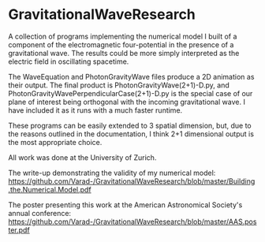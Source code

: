 # GravitationalWaveResearch

A collection of programs implementing the numerical model I built of a component of the electromagnetic four-potential in the presence of a gravitational wave. The results could be more simply interpreted as the electric field in oscillating spacetime.

The WaveEquation and PhotonGravityWave files produce a 2D animation as their output.
The final product is PhotonGravityWave(2+1)-D.py, and PhotonGravityWavePerpendicularCase(2+1)-D.py is the special case of our plane of interest being orthogonal with the incoming gravitational wave. I have included it as it runs with a much faster runtime.

These programs can be easily extended to 3 spatial dimension, but, due to the reasons outlined in the documentation, I think 2+1 dimensional output is the most appropriate choice.

All work was done at the University of Zurich.


The write-up demonstrating the validity of my numerical model:
https://github.com/Varad-/GravitationalWaveResearch/blob/master/Building.the.Numerical.Model.pdf

The poster presenting this work at the American Astronomical Society's annual conference: https://github.com/Varad-/GravitationalWaveResearch/blob/master/AAS.poster.pdf
